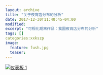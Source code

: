 ```yaml
---
layout: archive
title: "关于夜宵店分布的分析"
date: 2017-12-30T11:40:45-04:00
modified:
excerpt: "可视化期末作品：我国夜宵店分布的分析"
tags: []
categories:xxkszp
image: 
  feature: fush.jpg
  teaser:
---
```


<div class='tableauPlaceholder' id='viz1515319742340' style='position: relative'><noscript><a href=''><img alt='仪表板 1 ' src='https:&#47;&#47;public.tableau.com&#47;static&#47;images&#47;ye&#47;yexiao&#47;1_1&#47;1_rss.png' style='border: none' /></a></noscript><object class='tableauViz'  style='display:none;'><param name='host_url' value='https%3A%2F%2Fpublic.tableau.com%2F' /> <param name='embed_code_version' value='3' /> <param name='site_root' value='' /><param name='name' value='yexiao&#47;1_1' /><param name='tabs' value='no' /><param name='toolbar' value='yes' /><param name='static_image' value='https:&#47;&#47;public.tableau.com&#47;static&#47;images&#47;ye&#47;yexiao&#47;1_1&#47;1.png' /> <param name='animate_transition' value='yes' /><param name='display_static_image' value='yes' /><param name='display_spinner' value='yes' /><param name='display_overlay' value='yes' /><param name='display_count' value='yes' /><param name='filter' value='publish=yes' /></object></div>                <script type='text/javascript'>                    var divElement = document.getElementById('viz1515319742340');                    var vizElement = divElement.getElementsByTagName('object')[0];                    vizElement.style.width='1000px';vizElement.style.height='827px';                    var scriptElement = document.createElement('script');                    scriptElement.src = 'https://public.tableau.com/javascripts/api/viz_v1.js';                    vizElement.parentNode.insertBefore(scriptElement, vizElement);                </script>